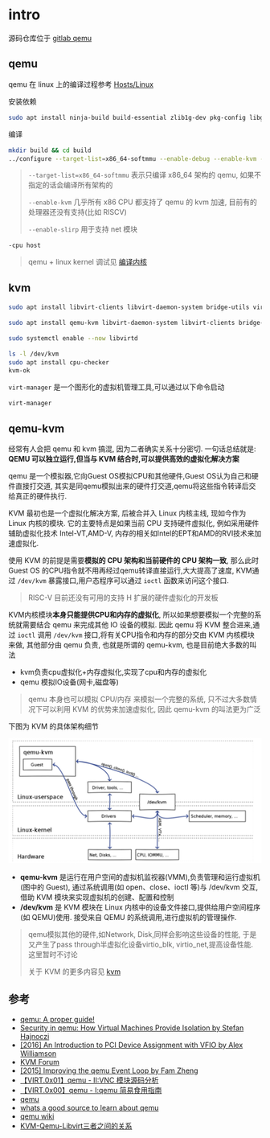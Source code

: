 
# intro

源码仓库位于 [gitlab qemu](https://gitlab.com/qemu-project/qemu)

## qemu

qemu 在 linux 上的编译过程参考 [Hosts/Linux](https://wiki.qemu.org/Hosts/Linux)

安装依赖

```bash
sudo apt install ninja-build build-essential zlib1g-dev pkg-config libglib2.0-dev binutils-dev libpixman-1-dev libfdt-dev
```

编译

```bash
mkdir build && cd build
../configure --target-list=x86_64-softmmu --enable-debug --enable-kvm --enable-slirp
```

> `--target-list=x86_64-softmmu` 表示只编译 x86_64 架构的 qemu, 如果不指定的话会编译所有架构的
>
> `--enable-kvm` 几乎所有 x86 CPU 都支持了 qemu 的 kvm 加速, 目前有的处理器还没有支持(比如 RISCV)
> 
> `--enable-slirp` 用于支持 net 模块

```bash
-cpu host
```

> qemu + linux kernel 调试见 [编译内核](https://luzhixing12345.github.io/klinux/articles/%E5%BF%AB%E9%80%9F%E5%BC%80%E5%A7%8B/%E7%BC%96%E8%AF%91%E5%86%85%E6%A0%B8/)

## kvm

```bash
sudo apt install libvirt-clients libvirt-daemon-system bridge-utils virtinst libvirt-daemon virt-manager
```

```bash
sudo apt install qemu-kvm libvirt-daemon-system libvirt-clients bridge-utils virt-manager
```

```bash
sudo systemctl enable --now libvirtd
```

```bash
ls -l /dev/kvm
sudo apt install cpu-checker
kvm-ok
```

`virt-manager` 是一个图形化的虚拟机管理工具,可以通过以下命令启动

```bash
virt-manager
```

## qemu-kvm

经常有人会把 qemu 和 kvm 搞混, 因为二者确实关系十分密切. 一句话总结就是: **QEMU 可以独立运行,但当与 KVM 结合时,可以提供高效的虚拟化解决方案**

qemu 是一个模拟器,它向Guest OS模拟CPU和其他硬件,Guest OS认为自己和硬件直接打交道, 其实是同qemu模拟出来的硬件打交道,qemu将这些指令转译后交给真正的硬件执行.

KVM 最初也是一个虚拟化解决方案, 后被合并入 Linux 内核主线, 现如今作为 Linux 内核的模块. 它的主要特点是如果当前 CPU 支持硬件虚拟化, 例如采用硬件辅助虚拟化技术 Intel-VT,AMD-V, 内存的相关如Intel的EPT和AMD的RVI技术来加速虚拟化.

使用 KVM 的前提是需要**模拟的 CPU 架构和当前硬件的 CPU 架构一致**, 那么此时 Guest OS 的CPU指令就不用再经过qemu转译直接运行,大大提高了速度, KVM通过 `/dev/kvm` 暴露接口,用户态程序可以通过 `ioctl` 函数来访问这个接口.

> RISC-V 目前还没有可用的支持 H 扩展的硬件虚拟化的开发板

KVM内核模块**本身只能提供CPU和内存的虚拟化**, 所以如果想要模拟一个完整的系统就需要结合 qemu 来完成其他 IO 设备的模拟. 因此 qemu 将 KVM 整合进来,通过 `ioctl` 调用 `/dev/kvm` 接口,将有关CPU指令和内存的部分交由 KVM 内核模块来做, 其他部分由 qemu 负责, 也就是所谓的 qemu-kvm, 也是目前绝大多数的叫法

- kvm负责cpu虚拟化+内存虚拟化,实现了cpu和内存的虚拟化
- qemu 模拟IO设备(网卡,磁盘等)

> qemu 本身也可以模拟 CPU/内存 来模拟一个完整的系统, 只不过大多数情况下可以利用 KVM 的优势来加速虚拟化, 因此 qemu-kvm 的叫法更为广泛

下图为 KVM 的具体架构细节

![20240719233947](https://raw.githubusercontent.com/learner-lu/picbed/master/20240719233947.png)

- **qemu-kvm** 是运行在用户空间的虚拟机监视器(VMM),负责管理和运行虚拟机(图中的 Guest), 通过系统调用(如 open、close、ioctl 等)与 /dev/kvm 交互,借助 KVM 模块来实现虚拟机的创建、配置和控制
- **/dev/kvm** 是 KVM 模块在 Linux 内核中的设备文件接口,提供给用户空间程序(如 QEMU)使用. 接受来自 QEMU 的系统调用,进行虚拟机的管理操作.

> qemu模拟其他的硬件,如Network, Disk,同样会影响这些设备的性能, 于是又产生了pass through半虚拟化设备virtio_blk, virtio_net,提高设备性能. 这里暂时不讨论
>
> 关于 KVM 的更多内容见 [kvm](../kvm/intro.md)

## 参考

- [qemu: A proper guide!](https://www.youtube.com/watch?v=AAfFewePE7c)
- [Security in qemu: How Virtual Machines Provide Isolation by Stefan Hajnoczi](https://www.youtube.com/watch?v=YAdRf_hwxU8)
- [[2016] An Introduction to PCI Device Assignment with VFIO by Alex Williamson](https://www.youtube.com/watch?v=WFkdTFTOTpA)
- [KVM Forum](https://www.youtube.com/channel/UCRCSQmAOh7yzgheq-emy1xA)
- [[2015] Improving the qemu Event Loop by Fam Zheng](https://www.youtube.com/watch?v=sX5vAPUDJVU)
- [【VIRT.0x01】qemu - II:VNC 模块源码分析](https://arttnba3.cn/2022/07/22/VIRTUALIZATION-0X01-qemu-PART-II/)
- [【VIRT.0x00】qemu - I:qemu 简易食用指南](https://arttnba3.cn/2022/07/15/VIRTUALIZATION-0X00-qemu-PART-I/)
- [qemu](https://juniorprincewang.github.io/2018/11/15/qemu/)
- [whats a good source to learn about qemu](https://stackoverflow.com/questions/155109/whats-a-good-source-to-learn-about-qemu)
- [qemu wiki](https://wiki.qemu.org/Documentation)
- [KVM-Qemu-Libvirt三者之间的关系](https://zhuanlan.zhihu.com/p/521167414)